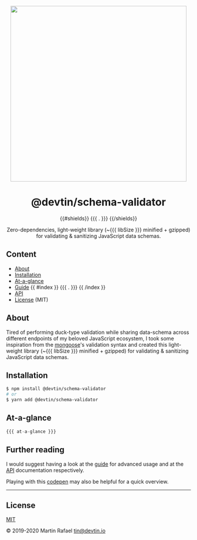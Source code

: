 <p align="center"><img align="center" width="480" src="https://repository-images.githubusercontent.com/228456718/f4767e00-61e6-11ea-964a-7b02d8dcb48f"/></p>

<div align="center"><h1 align="center">@devtin/schema-validator</h1></div>

<p align="center">
{{#shields}}
{{{ . }}}
{{/shields}}
</p>

<p align="center">
Zero-dependencies, light-weight library (~{{{ libSize }}} minified + gzipped)<br>
for validating & sanitizing JavaScript data schemas.
</p>  

## Content

- [About](#about)
- [Installation](#installation)
- [At-a-glance](#at-a-glance)
- [Guide](./guide/README.md)
  {{ #index }}
  {{{ . }}}
  {{ /index }}
- [API](/DOCS.md)
- [License](#license) (MIT)

## About

Tired of performing duck-type validation while sharing data-schema across different endpoints of my beloved
JavaScript ecosystem, I took some inspiration from the [mongoose](https://mongoosejs.com)'s validation syntax and created
this light-weight library (~{{{ libSize }}} minified + gzipped) for validating & sanitizing JavaScript data schemas.

## Installation

```sh
$ npm install @devtin/schema-validator
# or
$ yarn add @devtin/schema-validator
```

## At-a-glance

```js
{{{ at-a-glance }}}
```


## Further reading

I would suggest having a look at the [guide](./guide/README.md) for advanced usage and at the [API](./DOCS.md) documentation
respectively.  

Playing with this <a href="https://codepen.io/tin_r/pen/PoqwLMb?editors=0011" target="_blank">codepen</a> may also be helpful for a
quick overview.

* * *

## License

[MIT](https://opensource.org/licenses/MIT)

&copy; 2019-2020 Martin Rafael <tin@devtin.io>
